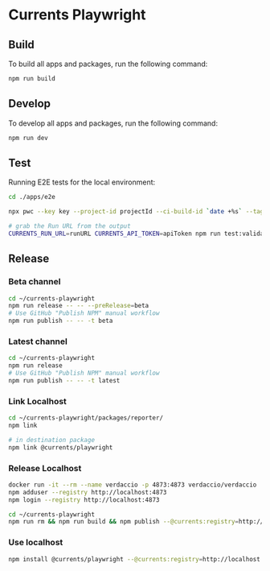 # Currents Playwright

## Build

To build all apps and packages, run the following command:

```sh
npm run build
```

## Develop

To develop all apps and packages, run the following command:

```sh
npm run dev
```

## Test

Running E2E tests for the local environment:

```sh
cd ./apps/e2e

npx pwc --key key --project-id projectId --ci-build-id `date +%s` --tag runTagA,runTagB

# grab the Run URL from the output
CURRENTS_RUN_URL=runURL CURRENTS_API_TOKEN=apiToken npm run test:validation
```

## Release

### Beta channel

```sh
cd ~/currents-playwright
npm run release -- -- --preRelease=beta
# Use GitHub "Publish NPM" manual workflow
npm run publish -- -- -t beta
```

### Latest channel

```sh
cd ~/currents-playwright
npm run release
# Use GitHub "Publish NPM" manual workflow
npm run publish -- -- -t latest
```

### Link Localhost

```sh
cd ~/currents-playwright/packages/reporter/
npm link
```

```sh
# in destination package
npm link @currents/playwright
```

### Release Localhost

```sh
docker run -it --rm --name verdaccio -p 4873:4873 verdaccio/verdaccio
npm adduser --registry http://localhost:4873
npm login --registry http://localhost:4873

cd ~/currents-playwright
npm run rm && npm run build && npm publish --@currents:registry=http://localhost:4873
```

### Use localhost

```sh
npm install @currents/playwright --@currents:registry=http://localhost:4873
```
